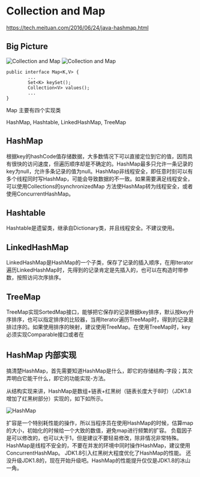 # Collection and Map
https://tech.meituan.com/2016/06/24/java-hashmap.html
## Big Picture
![Collection and Map](https://www.ictdemy.com/images/1/java/collections/java_collection_api_diagram.svg)
![Collection and Map](https://www.runoob.com/wp-content/uploads/2014/01/2243690-9cd9c896e0d512ed.gif)

    public interface Map<K,V> {
            ...
            Set<K> keySet();
            Collection<V> values();
            ...
    }

Map 主要有四个实现类

HashMap, Hashtable, LinkedHashMap, TreeMap

## HashMap

根据key的hashCode值存储数据，大多数情况下可以直接定位到它的值，因而具有很快的访问速度，但遍历顺序却是不确定的。HashMap最多只允许一条记录的key为null，允许多条记录的值为null。HashMap非线程安全，即任意时刻可以有多个线程同时写HashMap，可能会导致数据的不一致。如果需要满足线程安全，可以使用Collections的synchronizedMap 方法使HashMap转为线程安全，或者使用ConcurrentHashMap。

## Hashtable

Hashtable是遗留类，继承自Dictionary类，并且线程安全。不建议使用。

## LinkedHashMap

LinkedHashMap是HashMap的一个子类，保存了记录的插入顺序，在用Iterator遍历LinkedHashMap时，先得到的记录肯定是先插入的，也可以在构造时带参数，按照访问次序排序。

## TreeMap

TreeMap实现SortedMap接口，能够把它保存的记录根据key排序，默认按key升序排序，也可以指定排序的比较器，当用Iterator遍历TreeMap时，得到的记录是排过序的。如果使用排序的映射，建议使用TreeMap。在使用TreeMap时，key必须实现Comparable接口或者在


## HashMap 内部实现

搞清楚HashMap，首先需要知道HashMap是什么，即它的存储结构-字段；其次弄明白它能干什么，即它的功能实现-方法。

从结构实现来讲，HashMap是数组+链表+红黑树（链表长度大于8时）（JDK1.8增加了红黑树部分）实现的，如下如所示。

![HashMap](https://awps-assets.meituan.net/mit-x/blog-images-bundle-2016/e4a19398.png)

扩容是一个特别耗性能的操作，所以当程序员在使用HashMap的时候，估算map的大小，初始化的时候给一个大致的数值，避免map进行频繁的扩容。
负载因子是可以修改的，也可以大于1，但是建议不要轻易修改，除非情况非常特殊。
HashMap是线程不安全的，不要在并发的环境中同时操作HashMap，建议使用ConcurrentHashMap。
JDK1.8引入红黑树大程度优化了HashMap的性能。
还没升级JDK1.8的，现在开始升级吧。HashMap的性能提升仅仅是JDK1.8的冰山一角。